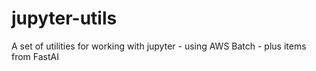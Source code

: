 # jupyter-utils
A set of utilities for working with jupyter - using AWS Batch - plus items from FastAI

